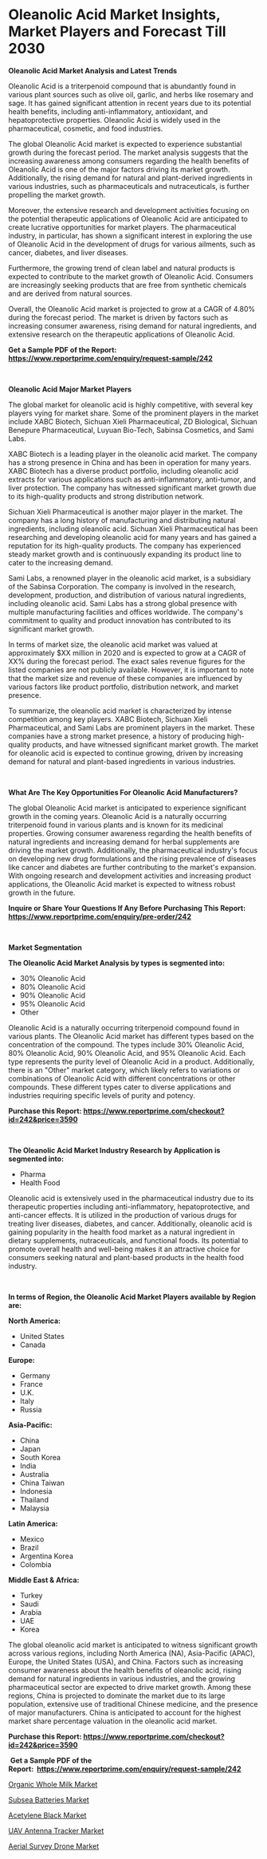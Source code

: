 <p><h1>Oleanolic Acid Market Insights, Market Players and Forecast Till 2030</h1></p><p><strong>Oleanolic Acid Market Analysis and Latest Trends</strong></p>
<p><p>Oleanolic Acid is a triterpenoid compound that is abundantly found in various plant sources such as olive oil, garlic, and herbs like rosemary and sage. It has gained significant attention in recent years due to its potential health benefits, including anti-inflammatory, antioxidant, and hepatoprotective properties. Oleanolic Acid is widely used in the pharmaceutical, cosmetic, and food industries.</p><p>The global Oleanolic Acid market is expected to experience substantial growth during the forecast period. The market analysis suggests that the increasing awareness among consumers regarding the health benefits of Oleanolic Acid is one of the major factors driving its market growth. Additionally, the rising demand for natural and plant-derived ingredients in various industries, such as pharmaceuticals and nutraceuticals, is further propelling the market growth.</p><p>Moreover, the extensive research and development activities focusing on the potential therapeutic applications of Oleanolic Acid are anticipated to create lucrative opportunities for market players. The pharmaceutical industry, in particular, has shown a significant interest in exploring the use of Oleanolic Acid in the development of drugs for various ailments, such as cancer, diabetes, and liver diseases.</p><p>Furthermore, the growing trend of clean label and natural products is expected to contribute to the market growth of Oleanolic Acid. Consumers are increasingly seeking products that are free from synthetic chemicals and are derived from natural sources.</p><p>Overall, the Oleanolic Acid market is projected to grow at a CAGR of 4.80% during the forecast period. The market is driven by factors such as increasing consumer awareness, rising demand for natural ingredients, and extensive research on the therapeutic applications of Oleanolic Acid.</p></p>
<p><strong>Get a Sample PDF of the Report:&nbsp; <a href="https://www.reportprime.com/enquiry/request-sample/242">https://www.reportprime.com/enquiry/request-sample/242</a></strong></p>
<p>&nbsp;</p>
<p><strong>Oleanolic Acid Major Market Players</strong></p>
<p><p>The global market for oleanolic acid is highly competitive, with several key players vying for market share. Some of the prominent players in the market include XABC Biotech, Sichuan Xieli Pharmaceutical, ZD Biological, Sichuan Benepure Pharmaceutical, Luyuan Bio-Tech, Sabinsa Cosmetics, and Sami Labs.</p><p>XABC Biotech is a leading player in the oleanolic acid market. The company has a strong presence in China and has been in operation for many years. XABC Biotech has a diverse product portfolio, including oleanolic acid extracts for various applications such as anti-inflammatory, anti-tumor, and liver protection. The company has witnessed significant market growth due to its high-quality products and strong distribution network.</p><p>Sichuan Xieli Pharmaceutical is another major player in the market. The company has a long history of manufacturing and distributing natural ingredients, including oleanolic acid. Sichuan Xieli Pharmaceutical has been researching and developing oleanolic acid for many years and has gained a reputation for its high-quality products. The company has experienced steady market growth and is continuously expanding its product line to cater to the increasing demand.</p><p>Sami Labs, a renowned player in the oleanolic acid market, is a subsidiary of the Sabinsa Corporation. The company is involved in the research, development, production, and distribution of various natural ingredients, including oleanolic acid. Sami Labs has a strong global presence with multiple manufacturing facilities and offices worldwide. The company's commitment to quality and product innovation has contributed to its significant market growth.</p><p>In terms of market size, the oleanolic acid market was valued at approximately $XX million in 2020 and is expected to grow at a CAGR of XX% during the forecast period. The exact sales revenue figures for the listed companies are not publicly available. However, it is important to note that the market size and revenue of these companies are influenced by various factors like product portfolio, distribution network, and market presence.</p><p>To summarize, the oleanolic acid market is characterized by intense competition among key players. XABC Biotech, Sichuan Xieli Pharmaceutical, and Sami Labs are prominent players in the market. These companies have a strong market presence, a history of producing high-quality products, and have witnessed significant market growth. The market for oleanolic acid is expected to continue growing, driven by increasing demand for natural and plant-based ingredients in various industries.</p></p>
<p>&nbsp;</p>
<p><strong>What Are The Key Opportunities For Oleanolic Acid Manufacturers?</strong></p>
<p><p>The global Oleanolic Acid market is anticipated to experience significant growth in the coming years. Oleanolic Acid is a naturally occurring triterpenoid found in various plants and is known for its medicinal properties. Growing consumer awareness regarding the health benefits of natural ingredients and increasing demand for herbal supplements are driving the market growth. Additionally, the pharmaceutical industry's focus on developing new drug formulations and the rising prevalence of diseases like cancer and diabetes are further contributing to the market's expansion. With ongoing research and development activities and increasing product applications, the Oleanolic Acid market is expected to witness robust growth in the future.</p></p>
<p><strong>Inquire or Share Your Questions If Any Before Purchasing This Report: <a href="https://www.reportprime.com/enquiry/pre-order/242">https://www.reportprime.com/enquiry/pre-order/242</a></strong></p>
<p>&nbsp;</p>
<p><strong>Market Segmentation</strong></p>
<p><strong>The Oleanolic Acid Market Analysis by types is segmented into:</strong></p>
<p><ul><li>30% Oleanolic Acid</li><li>80% Oleanolic Acid</li><li>90% Oleanolic Acid</li><li>95% Oleanolic Acid</li><li>Other</li></ul></p>
<p><p>Oleanolic Acid is a naturally occurring triterpenoid compound found in various plants. The Oleanolic Acid market has different types based on the concentration of the compound. The types include 30% Oleanolic Acid, 80% Oleanolic Acid, 90% Oleanolic Acid, and 95% Oleanolic Acid. Each type represents the purity level of Oleanolic Acid in a product. Additionally, there is an "Other" market category, which likely refers to variations or combinations of Oleanolic Acid with different concentrations or other compounds. These different types cater to diverse applications and industries requiring specific levels of purity and potency.</p></p>
<p><strong>Purchase this Report:&nbsp;<a href="https://www.reportprime.com/checkout?id=242&price=3590">https://www.reportprime.com/checkout?id=242&price=3590</a></strong></p>
<p>&nbsp;</p>
<p><strong>The Oleanolic Acid Market Industry Research by Application is segmented into:</strong></p>
<p><ul><li>Pharma</li><li>Health Food</li></ul></p>
<p><p>Oleanolic acid is extensively used in the pharmaceutical industry due to its therapeutic properties including anti-inflammatory, hepatoprotective, and anti-cancer effects. It is utilized in the production of various drugs for treating liver diseases, diabetes, and cancer. Additionally, oleanolic acid is gaining popularity in the health food market as a natural ingredient in dietary supplements, nutraceuticals, and functional foods. Its potential to promote overall health and well-being makes it an attractive choice for consumers seeking natural and plant-based products in the health food industry.</p></p>
<p>&nbsp;</p>
<p><strong>In terms of Region, the Oleanolic Acid Market Players available by Region are:</strong></p>
<p>
    <p> <strong> North America: </strong>
        <ul>
            <li>United States</li>
            <li>Canada</li>
        </ul>
        </p> 
    <p> <strong> Europe: </strong>
        <ul>
            <li>Germany</li>
            <li>France</li>
            <li>U.K.</li>
            <li>Italy</li>
            <li>Russia</li>
        </ul>
        </p> 
    <p> <strong> Asia-Pacific: </strong>
        <ul>
            <li>China</li>
            <li>Japan</li>
            <li>South Korea</li>
            <li>India</li>
            <li>Australia</li>
            <li>China Taiwan</li>
            <li>Indonesia</li>
            <li>Thailand</li>
            <li>Malaysia</li>
        </ul>
        </p> 
    <p> <strong> Latin America: </strong>
        <ul>
            <li>Mexico</li>
            <li>Brazil</li>
            <li>Argentina Korea</li>
            <li>Colombia</li>
        </ul>
        </p> 
    <p> <strong> Middle East & Africa: </strong>
        <ul>
            <li>Turkey</li>
            <li>Saudi</li>
            <li>Arabia</li>
            <li>UAE</li>
            <li>Korea</li>
        </ul>
    </p>
    </p>
<p><p>The global oleanolic acid market is anticipated to witness significant growth across various regions, including North America (NA), Asia-Pacific (APAC), Europe, the United States (USA), and China. Factors such as increasing consumer awareness about the health benefits of oleanolic acid, rising demand for natural ingredients in various industries, and the growing pharmaceutical sector are expected to drive market growth. Among these regions, China is projected to dominate the market due to its large population, extensive use of traditional Chinese medicine, and the presence of major manufacturers. China is anticipated to account for the highest market share percentage valuation in the oleanolic acid market.</p></p>
<p><strong>Purchase this Report: <a href="https://www.reportprime.com/checkout?id=242&price=3590">https://www.reportprime.com/checkout?id=242&price=3590</a></strong></p>
<p>&nbsp;<strong>Get a Sample PDF of the Report:&nbsp;&nbsp;<a href="https://www.reportprime.com/enquiry/request-sample/242">https://www.reportprime.com/enquiry/request-sample/242</a></strong></p>
<p><strong></strong></p>
<p><p><a href="https://github.com/lilstefpacute/Market-Research-Report-List-1/blob/main/organic-whole-milk-market.md">Organic Whole Milk Market</a></p><p><a href="https://medium.com/@gabriellemcgrath66/subsea-batteries-nbsp-market-focuses-on-market-share-size-and-projected-forecast-till-2030-cc45e2edbee6">Subsea Batteries Market</a></p><p><a href="https://github.com/rexevange/Market-Research-Report-List-1/blob/main/acetylene-black-market.md">Acetylene Black Market</a></p><p><a href="https://medium.com/@devidwarnerrp23/uav-antenna-tracker-market-furnishes-information-on-market-share-market-trends-and-market-growth-3496532bc060">UAV Antenna Tracker Market</a></p><p><a href="https://medium.com/@rameshramurp23/aerial-survey-drone-market-research-report-its-history-and-forecast-2023-to-2030-44e4673e965b">Aerial Survey Drone Market</a></p></p>